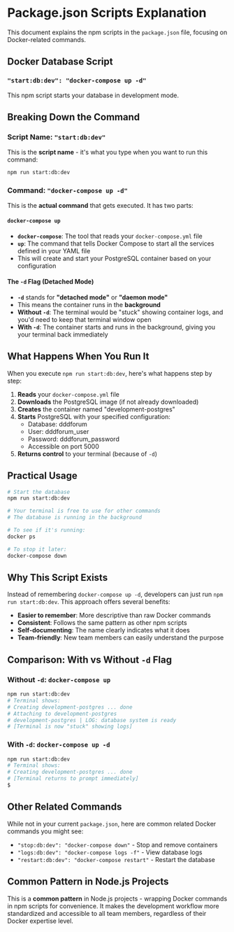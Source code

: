 # Package.json Scripts Explanation

This document explains the npm scripts in the `package.json` file, focusing on Docker-related commands.

## Docker Database Script

### `"start:db:dev": "docker-compose up -d"`

This npm script starts your database in development mode.

## Breaking Down the Command

### Script Name: `"start:db:dev"`

This is the **script name** - it's what you type when you want to run this command:

```bash
npm run start:db:dev
```

### Command: `"docker-compose up -d"`

This is the **actual command** that gets executed. It has two parts:

#### `docker-compose up`

- **`docker-compose`**: The tool that reads your `docker-compose.yml` file
- **`up`**: The command that tells Docker Compose to start all the services defined in your YAML file
- This will create and start your PostgreSQL container based on your configuration

#### The `-d` Flag (Detached Mode)

- **`-d`** stands for **"detached mode"** or **"daemon mode"**
- This means the container runs in the **background**
- **Without `-d`**: The terminal would be "stuck" showing container logs, and you'd need to keep that terminal window open
- **With `-d`**: The container starts and runs in the background, giving you your terminal back immediately

## What Happens When You Run It

When you execute `npm run start:db:dev`, here's what happens step by step:

1. **Reads** your `docker-compose.yml` file
2. **Downloads** the PostgreSQL image (if not already downloaded)
3. **Creates** the container named "development-postgres"
4. **Starts** PostgreSQL with your specified configuration:
   - Database: dddforum
   - User: dddforum_user
   - Password: dddforum_password
   - Accessible on port 5000
5. **Returns control** to your terminal (because of `-d`)

## Practical Usage

```bash
# Start the database
npm run start:db:dev

# Your terminal is free to use for other commands
# The database is running in the background

# To see if it's running:
docker ps

# To stop it later:
docker-compose down
```

## Why This Script Exists

Instead of remembering `docker-compose up -d`, developers can just run `npm run start:db:dev`. This approach offers several benefits:

- **Easier to remember**: More descriptive than raw Docker commands
- **Consistent**: Follows the same pattern as other npm scripts
- **Self-documenting**: The name clearly indicates what it does
- **Team-friendly**: New team members can easily understand the purpose

## Comparison: With vs Without `-d` Flag

### Without `-d`: `docker-compose up`

```bash
npm run start:db:dev
# Terminal shows:
# Creating development-postgres ... done
# Attaching to development-postgres
# development-postgres | LOG: database system is ready
# [Terminal is now "stuck" showing logs]
```

### With `-d`: `docker-compose up -d`

```bash
npm run start:db:dev
# Terminal shows:
# Creating development-postgres ... done
# [Terminal returns to prompt immediately]
$
```

## Other Related Commands

While not in your current `package.json`, here are common related Docker commands you might see:

- `"stop:db:dev": "docker-compose down"` - Stop and remove containers
- `"logs:db:dev": "docker-compose logs -f"` - View database logs
- `"restart:db:dev": "docker-compose restart"` - Restart the database

## Common Pattern in Node.js Projects

This is a **common pattern** in Node.js projects - wrapping Docker commands in npm scripts for convenience. It makes the development workflow more standardized and accessible to all team members, regardless of their Docker expertise level.
